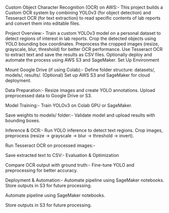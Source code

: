 Custom Object Character Recognition (OCR) on AWS:-
This project builds a Custom OCR system by combining YOLOv3 (for object detection) and Tesseract OCR (for text extraction) to read specific contents of lab reports and convert them into editable files.

 Project Overview:-
Train a custom YOLOv3 model on a personal dataset to detect regions of interest in lab reports.
Crop the detected objects using YOLO bounding box coordinates.
Preprocess the cropped images (resize, grayscale, blur, threshold) for better OCR performance.
Use Tesseract OCR to extract text and save the results as CSV files.
Optionally deploy and automate the process using AWS S3 and SageMaker.
Set Up Environment

Mount Google Drive (if using Colab):-
Define folder structure: datasets/, models/, results/.
(Optional) Set up AWS S3 and SageMaker for cloud deployment.

Data Preparation:-
Resize images and create YOLO annotations.
Upload preprocessed data to Google Drive or S3.

Model Training:-
Train YOLOv3 on Colab GPU or SageMaker.

Save weights to models/ folder:-
Validate model and upload results with bounding boxes.

Inference & OCR:-
Run YOLO inference to detect text regions.
Crop images, preprocess (resize → grayscale → blur → threshold → invert).

Run Tesseract OCR on processed images:-

Save extracted text to CSV:-
Evaluation & Optimization

Compare OCR output with ground truth:-
Fine-tune YOLO and preprocessing for better accuracy.

Deployment & Automation:-
Automate pipeline using SageMaker notebooks.
Store outputs in S3 for future processing.

Automate pipeline using SageMaker notebooks.

Store outputs in S3 for future processing.
